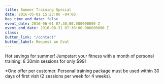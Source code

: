 ```yaml
---
title: Summer Training Special
date: 2016-05-01 15:23:00 -04:00
has_time_and_date: false
event_date: 2016-06-01 07:30:00.000000000 Z
event_end_date: 2016-08-31 07:30:00.000000000 Z
class: 
button_link: "/contact"
button_label: Request an Eval
---
```


Hot savings for summer! Jumpstart your fitness with a month of personal training: 8 30min sessions for only $99!

*One offer per customer. Personal training package must be used within 30 days of first visit (2 sessions per week for 4 weeks).

